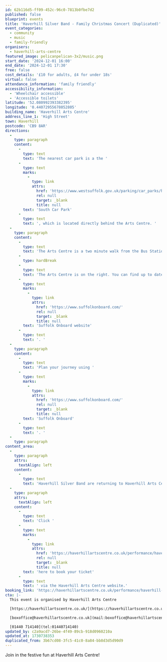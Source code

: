 ```yaml
---
id: 62b116d5-ff09-452c-96c0-7813b0fbe7d2
published: false
blueprint: events
title: 'Haverhill Silver Band - Family Christmas Concert (Duplicated)'
event_categories:
  - community
  - music
  - family-friendly
organisers:
  - haverhill-arts-centre
featured_image: pelicanpelican-3x2/music.png
start_date: '2024-12-01 16:00'
end_date: '2024-12-01 17:30'
free: false
cost_details: '£10 for adults, £4 for under 18s'
virtual: false
attendance_information: 'family friendly'
accessibility_information:
  - 'Wheelchair accessible'
  - 'Accessible toilets'
latitude: '52.080992393382395'
longitude: '0.44072955678052805'
building_name: 'Haverhill Arts Centre'
address_line_1: 'High Street'
town: Haverhill
postcode: 'CB9 8AR'
directions:
  -
    type: paragraph
    content:
      -
        type: text
        text: 'The nearest car park is a the '
      -
        type: text
        marks:
          -
            type: link
            attrs:
              href: 'https://www.westsuffolk.gov.uk/parking/car_parks/haverhill-car-parks.cfm'
              rel: null
              target: _blank
              title: null
        text: 'South Car Park'
      -
        type: text
        text: ', which is located directly behind the Arts Centre. '
  -
    type: paragraph
    content:
      -
        type: text
        text: 'The Arts Centre is a two minute walk from the Bus Station on Jubilee Walk. Head for the High Street and turn left.'
      -
        type: hardBreak
      -
        type: text
        text: 'The Arts Centre is on the right. You can find up to date bus times on the '
      -
        type: text
        marks:
          -
            type: link
            attrs:
              href: 'https://www.suffolkonboard.com/'
              rel: null
              target: _blank
              title: null
        text: 'Suffolk Onboard website'
      -
        type: text
        text: '. '
  -
    type: paragraph
    content:
      -
        type: text
        text: 'Plan your journey using '
      -
        type: text
        marks:
          -
            type: link
            attrs:
              href: 'https://www.suffolkonboard.com/'
              rel: null
              target: _blank
              title: null
        text: 'Suffolk Onboard'
      -
        type: text
        text: '. '
  -
    type: paragraph
content_area:
  -
    type: paragraph
    attrs:
      textAlign: left
    content:
      -
        type: text
        text: 'Haverhill Silver Band are returning to Haverhill Arts Centre to get you in the mood for Christmas. Expect traditional festive music that the whole family can enjoy.'
  -
    type: paragraph
    attrs:
      textAlign: left
    content:
      -
        type: text
        text: 'Click '
      -
        type: text
        marks:
          -
            type: link
            attrs:
              href: 'https://haverhillartscentre.co.uk/performance/haverhill-silver-band-family-christmas-concert-2024/'
              rel: null
              target: _blank
              title: null
        text: 'here to book your ticket'
      -
        type: text
        text: ' via the Haverhill Arts Centre website.'
booking_link: 'https://haverhillartscentre.co.uk/performance/haverhill-silver-band-family-christmas-concert-2024/'
cta: |-
  This event is organised by Haverhill Arts Centre

  [https://haverhillartscentre.co.uk/](https://haverhillartscentre.co.uk/) 

  [boxoffice@haverhillartscentre.co.uk](mail:boxoffice@haverhillartscentre.co.uk)

  [01440 714140](tel:01440714140)
updated_by: c2a9acd7-26be-4f49-89cb-918d0960210a
updated_at: 1730738353
duplicated_from: 3b67cd08-3fc5-41c0-8a84-bb8d3d5d90d9
---
```

Join in the festive fun at Haverhill Arts Centre!
